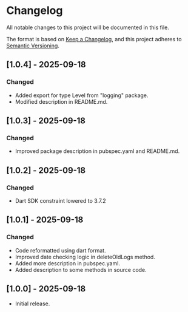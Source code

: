 # Changelog

All notable changes to this project will be documented in this file.

The format is based on [Keep a Changelog](https://keepachangelog.com/en/1.1.0/),
and this project adheres to [Semantic Versioning](https://semver.org/spec/v2.0.0.html).

## [1.0.4] - 2025-09-18
### Changed
- Added export for type Level from "logging" package.
- Modified description in README.md.

## [1.0.3] - 2025-09-18
### Changed
- Improved package description in pubspec.yaml and README.md.

## [1.0.2] - 2025-09-18
### Changed
- Dart SDK constraint lowered to 3.7.2

## [1.0.1] - 2025-09-18
### Changed
- Code reformatted using dart format.
- Improved date checking logic in deleteOldLogs method.
- Added more description in pubspec.yaml.
- Added description to some methods in source code.

## [1.0.0] - 2025-09-18
- Initial release.
